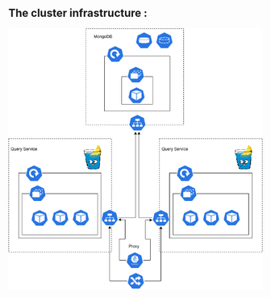 
## The cluster infrastructure :
<p align="center">
  <img src="../docs/kube.png" alt="Project architecture">
</p>
